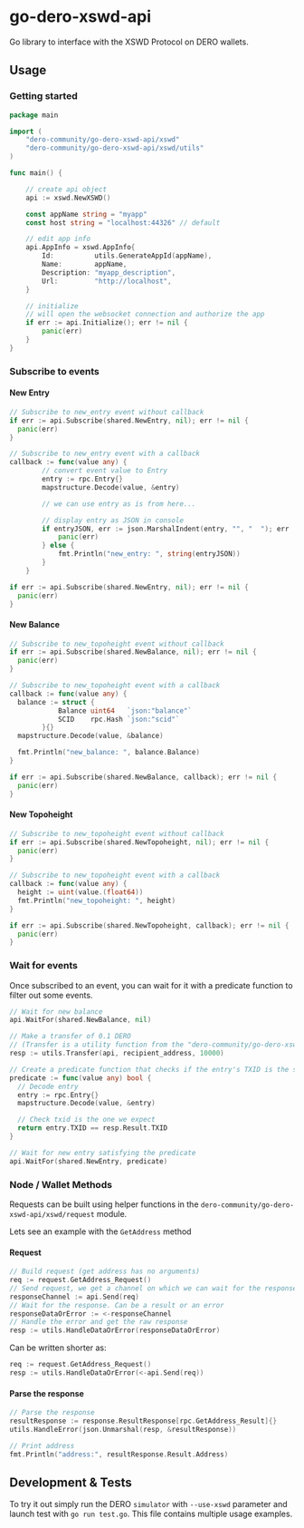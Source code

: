 # go-dero-xswd-api

Go library to interface with the XSWD Protocol on DERO wallets.

## Usage


### Getting started

```go
package main

import (
	"dero-community/go-dero-xswd-api/xswd"
	"dero-community/go-dero-xswd-api/xswd/utils"
)

func main() {

	// create api object
	api := xswd.NewXSWD()

	const appName string = "myapp"
	const host string = "localhost:44326" // default

	// edit app info
	api.AppInfo = xswd.AppInfo{
		Id:          utils.GenerateAppId(appName),
		Name:        appName,
		Description: "myapp_description",
		Url:         "http://localhost",
	}

	// initialize
	// will open the websocket connection and authorize the app
	if err := api.Initialize(); err != nil {
		panic(err)
	}
}
```

### Subscribe to events

#### New Entry
```go
// Subscribe to new_entry event without callback
if err := api.Subscribe(shared.NewEntry, nil); err != nil {
  panic(err)
}
```

```go
// Subscribe to new_entry event with a callback
callback := func(value any) {
		// convert event value to Entry
		entry := rpc.Entry{}
		mapstructure.Decode(value, &entry)

		// we can use entry as is from here...

		// display entry as JSON in console
		if entryJSON, err := json.MarshalIndent(entry, "", "  "); err != nil {
			panic(err)
		} else {
			fmt.Println("new_entry: ", string(entryJSON))
		}
	}

if err := api.Subscribe(shared.NewEntry, nil); err != nil {
  panic(err)
}
```


#### New Balance

```go
// Subscribe to new_topoheight event without callback
if err := api.Subscribe(shared.NewBalance, nil); err != nil {
  panic(err)
}
```

```go
// Subscribe to new_topoheight event with a callback
callback := func(value any) {
  balance := struct {
			Balance uint64   `json:"balance"`
			SCID    rpc.Hash `json:"scid"`
		}{}
  mapstructure.Decode(value, &balance)

  fmt.Println("new_balance: ", balance.Balance)
}

if err := api.Subscribe(shared.NewBalance, callback); err != nil {
  panic(err)
}

```


#### New Topoheight

```go
// Subscribe to new_topoheight event without callback
if err := api.Subscribe(shared.NewTopoheight, nil); err != nil {
  panic(err)
}
```

```go
// Subscribe to new_topoheight event with a callback
callback := func(value any) {
  height := uint(value.(float64))
  fmt.Println("new_topoheight: ", height)
}

if err := api.Subscribe(shared.NewTopoheight, callback); err != nil {
  panic(err)
}

```

### Wait for events

Once subscribed to an event, you can wait for it with a predicate function to filter out some events.

```go
// Wait for new balance
api.WaitFor(shared.NewBalance, nil)
```

```go
// Make a transfer of 0.1 DERO 
// (Transfer is a utility function from the "dero-community/go-dero-xswd-api/xswd/utils" module)
resp := utils.Transfer(api, recipient_address, 10000)

// Create a predicate function that checks if the entry's TXID is the same as the transfer's TXID
predicate := func(value any) bool {
  // Decode entry
  entry := rpc.Entry{}
  mapstructure.Decode(value, &entry)

  // Check txid is the one we expect
  return entry.TXID == resp.Result.TXID
}

// Wait for new entry satisfying the predicate
api.WaitFor(shared.NewEntry, predicate)
```

### Node / Wallet Methods

Requests can be built using helper functions in the `dero-community/go-dero-xswd-api/xswd/request` module.

Lets see an example with the `GetAddress` method

#### Request
```go
// Build request (get address has no arguments)
req := request.GetAddress_Request()
// Send request, we get a channel on which we can wait for the response
responseChannel := api.Send(req)
// Wait for the response. Can be a result or an error
responseDataOrError := <-responseChannel
// Handle the error and get the raw response 
resp := utils.HandleDataOrError(responseDataOrError)
```
Can be written shorter as:
```go
req := request.GetAddress_Request()
resp := utils.HandleDataOrError(<-api.Send(req))
```

#### Parse the response

```go
// Parse the response
resultResponse := response.ResultResponse[rpc.GetAddress_Result]{}
utils.HandleError(json.Unmarshal(resp, &resultResponse))

// Print address
fmt.Println("address:", resultResponse.Result.Address)
```


## Development & Tests

To try it out simply run the DERO `simulator` with `--use-xswd` parameter and launch test with `go run test.go`. This file contains multiple usage examples.
